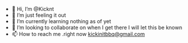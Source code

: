 - 👋 Hi, I’m @Kicknt
- 👀 I’m just feeling it out
- 🌱 I’m currently learning nothing as of yet
- 💞️ I’m looking to collaborate on when I get there I will let this be known
- 📫 How to reach me .right now kickinitbbq@gmail.com 

<!---
Kicknt/Kicknt is a ✨ special ✨ repository because its `README.md` (this file) appears on your GitHub profile.
You can click the Preview link to take a look at your changes.
--->
